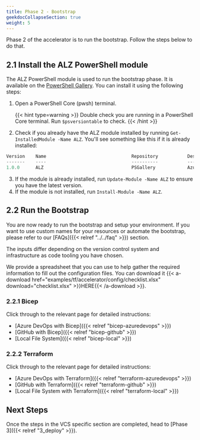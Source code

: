```yaml
---
title: Phase 2 - Bootstrap
geekdocCollapseSection: true
weight: 5
---
```


Phase 2 of the accelerator is to run the bootstrap. Follow the steps below to do that.

## 2.1 Install the ALZ PowerShell module

The ALZ PowerShell module is used to run the bootstrap phase. It is available on the [PowerShell Gallery](https://www.powershellgallery.com/packages/ALZ/). You can install it using the following steps:

1. Open a PowerShell Core (pwsh) terminal.

    {{< hint type=warning >}}
Double check you are running in a PowerShell Core terminal. Run `$psversiontable` to check.
    {{< /hint >}}

2. Check if you already have the ALZ module installed  by running `Get-InstalledModule -Name ALZ`. You'll see something like this if it is already installed:

```powershell
Version    Name                                Repository           Description
-------    ----                                ----------           -----------
1.0.0      ALZ                                 PSGallery            Azure Landing Zones Powershell Module
```

3. If the module is already installed, run `Update-Module -Name ALZ` to ensure you have the latest version.
4. If the module is not installed, run `Install-Module -Name ALZ`.

## 2.2 Run the Bootstrap

You are now ready to run the bootstrap and setup your environment. If you want to use custom names for your resources or automate the bootstrap, please refer to our [FAQs]({{< relref "../../faq" >}}) section.

The inputs differ depending on the version control system and infrastructure as code tooling you have chosen.

We provide a spreadsheet that you can use to help gather the required information to fill out the configuration files. You can download it {{< a-download href="examples/tf/accelerator/config/checklist.xlsx" download="checklist.xlsx" >}}HERE{{< /a-download >}}.

### 2.2.1 Bicep

Click through to the relevant page for detailed instructions:

* [Azure DevOps with Bicep]({{< relref "bicep-azuredevops" >}})
* [GitHub with Bicep]({{< relref "bicep-github" >}})
* [Local File System]({{< relref "bicep-local" >}})

### 2.2.2 Terraform

Click through to the relevant page for detailed instructions:

* [Azure DevOps with Terraform]({{< relref "terraform-azuredevops" >}})
* [GitHub with Terraform]({{< relref "terraform-github" >}})
* [Local File System with Terraform]({{< relref "terraform-local" >}})

## Next Steps

Once the steps in the VCS specific section are completed, head to [Phase 3]({{< relref "3_deploy" >}}).
